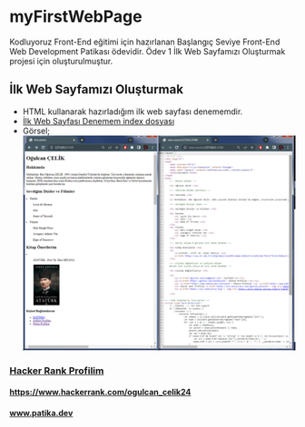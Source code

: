 # myFirstWebPage
Kodluyoruz Front-End eğitimi için hazırlanan Başlangıç Seviye Front-End Web Development Patikası ödevidir. Ödev 1 İlk Web Sayfamızı Oluşturmak projesi için oluşturulmuştur.

## İlk Web Sayfamızı Oluşturmak

- HTML kullanarak hazırladığım ilk web sayfası denememdir.
- <a href="index.html"> İlk Web Sayfası Denemem index dosyası </a>
- Görsel;
    ![İlkDenemeGörseli](%C4%B0lkWebSitesiDenememG%C3%B6rseli.png)

### [Hacker Rank Profilim](https://www.hackerrank.com/ogulcan_celik24) 
#### https://www.hackerrank.com/ogulcan_celik24
#### www.patika.dev